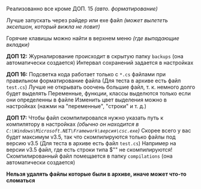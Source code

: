 Реализованно все кроме ДОП. 15 _(авто. форматирование)_

Лучше запускать через райдер или exe файл _(может вылететь эксепшон, который вижла не ловит)_

Горячие клавишы можно найти в верхнем меню _(где выпадающие вкладки)_

**ДОП 12:**
Журналирование происходит в скрытую папку `backups` (она автоматически создается)
Интервал сохранений задается в настройках

**ДОП 16:**
Подсветка кода работает только с `*.cs` файлами при правильном форматирование файла (Для теста в архиве есть файл `test.cs`)
Лучше не открывать ооочень большие файл, т. к. немного долго будет выделять
Переменные, функции, классы выделются только если они определенны в файле
Изменить цвет выделения можно в настройках (нажми на "переменные", "строки" и т. д.)

**ДОП 17:**
Чтобы файл скомпилировался нужно указать путь к компилятору в настройках
_(обычно он находится в `C:\Windows\Microsoft.NET\Framework\версия\csc.exe`)_
Скорее всего у вас будет максимум v3.5, так что скомпилируются только файлы под версию v3.5 (Для теста в архиве есть файл `test.cs`)
	Например на версии v3.5 файл, где есть строки типа $"" не скомпилируются!
Скомпилированный файл помещается в папку `compilations` (она автоматически создается)


**Нельзя удалять файлы которые были в архиве, иначе может что-то сломаться**
